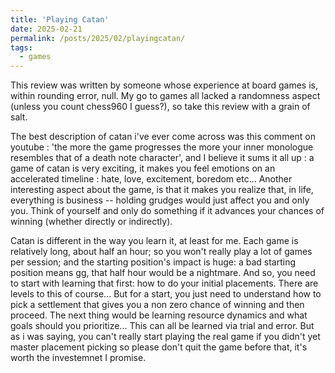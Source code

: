 ```yaml
---
title: 'Playing Catan'
date: 2025-02-21
permalink: /posts/2025/02/playingcatan/
tags:
  - games
---
```


This review was written by someone whose experience at board games is, within rounding error, null. My go to games all lacked a randomness aspect (unless you count chess960 I guess?), so take this review with a grain of salt.

The best description of catan i've ever come across was this comment on youtube : 'the more the game progresses the more your inner monologue resembles that of a death note character', and I believe it sums it all up : a game of catan is very exciting, it makes you feel emotions on an accelerated timeline : hate, love, excitement, boredom etc... Another interesting aspect about the game, is that it makes you realize that, in life, everything is business -- holding grudges would just affect you and only you. Think of yourself and only do something if it advances your chances of winning (whether directly or indirectly).

Catan is different in the way you learn it, at least for me. Each game is relatively long, about half an hour; so you won't really play a lot of games per session; and the starting position's impact is huge: a bad starting position means gg, that half hour would be a nightmare. And so, you need to start with learning that first: how to do your initial placements. There are levels to this of course... But for a start, you just need to understand how to pick a settlement that gives you a non zero chance of winning and then proceed. The next thing would be learning resource dynamics and what goals should you prioritize... This can all be learned via trial and error. But as i was saying, you can't really start playing the real game if you didn't yet master placement picking so please don't quit the game before that, it's worth the investemnet I promise.